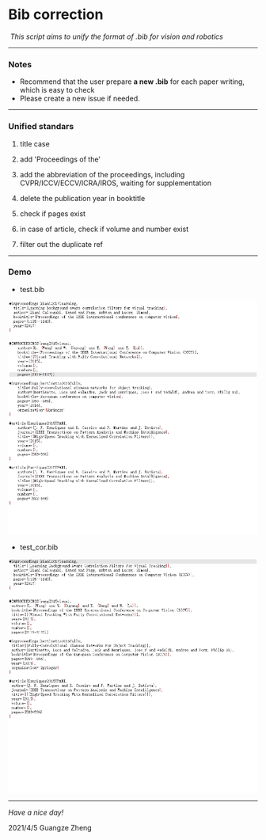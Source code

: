 # Bib correction

​	*This script aims to unify the format of .bib for vision and robotics* 

------

### Notes

- Recommend that the user prepare **a new .bib** for each paper writing, which is easy to check
- Please create a new issue if needed.

------

### **Unified standars**

1. title case

2. add 'Proceedings of the'

3. add the abbreviation of the proceedings, including CVPR/ICCV/ECCV/ICRA/IROS, waiting for supplementation

4. delete the publication year in booktitle

5. check if pages exist

6. in case of article, check if volume and number exist

7. filter out the duplicate ref

------

### Demo

- test.bib

![image](\imgs\image-20210405105648995.png)

- test_cor.bib

![image](\imgs\image-20210405105710741.png)

------

*Have a nice day!*

2021/4/5 Guangze Zheng
